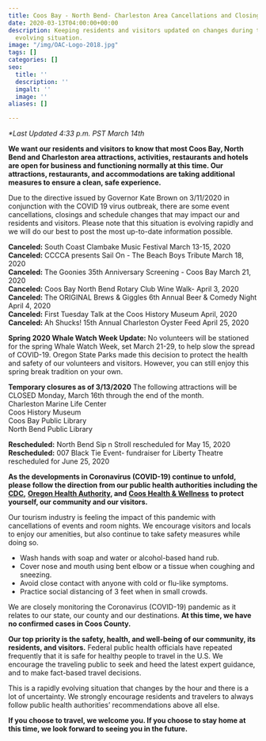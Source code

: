 ```yaml
---
title: Coos Bay - North Bend- Charleston Area Cancellations and Closings Due to COVID-19
date: 2020-03-13T04:00:00+00:00
description: Keeping residents and visitors updated on changes during this rapidly
  evolving situation.
image: "/img/OAC-Logo-2018.jpg"
tags: []
categories: []
seo:
  title: ''
  description: ''
  imgalt: ''
  image: ''
aliases: []

---
```

_*Last Updated 4:33 p.m. PST March 14th_

**We want our residents and visitors to know that most Coos Bay, North Bend and Charleston area attractions, activities, restaurants and hotels are open for business and functioning normally at this time. Our attractions, restaurants, and accommodations are taking additional measures to ensure a clean, safe experience.**

Due to the directive issued by Governor Kate Brown on 3/11/2020 in conjunction with the COVID 19 virus outbreak, there are some event cancellations, closings and schedule changes that may impact our and residents and visitors. Please note that this situation is evolving rapidly and we will do our best to post the most up-to-date information possible.

**Canceled:** South Coast Clambake Music Festival March 13-15, 2020<br>
**Canceled:** CCCCA presents Sail On - The Beach Boys Tribute March 18, 2020<br>
**Canceled:** The Goonies 35th Anniversary Screening - Coos Bay March 21, 2020<br> **Canceled:** Coos Bay North Bend Rotary Club Wine Walk- April 3, 2020<br>
**Canceled:** The ORIGINAL Brews & Giggles 6th Annual Beer & Comedy Night April 4, 2020<br>
**Canceled:** First Tuesday Talk at the Coos History Museum April, 2020<br> **Canceled:** Ah Shucks! 15th Annual Charleston Oyster Feed April 25, 2020<br>

**Spring 2020 Whale Watch Week Update:** No volunteers will be stationed for the spring Whale Watch Week, set March 21-29, to help slow the spread of COVID-19. Oregon State Parks made this decision to protect the health and safety of our volunteers and visitors. However, you can still enjoy this spring break tradition on your own.

**Temporary closures as of 3/13/2020**
The following attractions will be CLOSED Monday, March 16th through the end of the month.<br>
Charleston Marine Life Center  
Coos History Museum  
Coos Bay Public Library  
North Bend Public Library

**Rescheduled:** North Bend Sip n Stroll rescheduled for May 15, 2020<br>
**Rescheduled:** 007 Black Tie Event- fundraiser for Liberty Theatre rescheduled for June 25, 2020

**As the developments in Coronavirus (COVID-19) continue to unfold, please follow the direction from our public health authorities including the** [**CDC**](https://www.cdc.gov/coronavirus/2019-ncov/index.html)**,** [**Oregon Health Authority**](https://www.oregon.gov/oha/pages/index.aspx)**, and** [**Coos Health & Wellness**](https://cooshealthandwellness.org/) **to protect yourself, our community and our visitors.**

Our tourism industry is feeling the impact of this pandemic with cancellations of events and room nights. We encourage visitors and locals to enjoy our amenities, but also continue to take safety measures while doing so.

* Wash hands with soap and water or alcohol-based hand rub.
* Cover nose and mouth using bent elbow or a tissue when coughing and sneezing.
* Avoid close contact with anyone with cold or flu-like symptoms.
* Practice social distancing of 3 feet when in small crowds.

We are closely monitoring the Coronavirus (COVID-19) pandemic as it relates to our state, our county and our destinations. **At this time, we have no confirmed cases in Coos County.**

**Our top priority is the safety, health, and well-being of our community, its residents, and visitors.** Federal public health officials have repeated frequently that it is safe for healthy people to travel in the U.S. We encourage the traveling public to seek and heed the latest expert guidance, and to make fact-based travel decisions.

This is a rapidly evolving situation that changes by the hour and there is a lot of uncertainty. We strongly encourage residents and travelers to always follow public health authorities’ recommendations above all else.

**If you choose to travel, we welcome you. If you choose to stay home at this time, we look forward to seeing you in the future.**